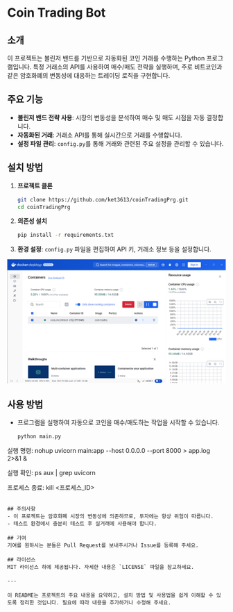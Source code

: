 
# Coin Trading Bot

## 소개
이 프로젝트는 볼린저 밴드를 기반으로 자동화된 코인 거래를 수행하는 Python 프로그램입니다. 특정 거래소의 API를 사용하여 매수/매도 전략을 실행하며, 주로 비트코인과 같은 암호화폐의 변동성에 대응하는 트레이딩 로직을 구현합니다.

## 주요 기능
- **볼린저 밴드 전략 사용**: 시장의 변동성을 분석하여 매수 및 매도 시점을 자동 결정합니다.
- **자동화된 거래**: 거래소 API를 통해 실시간으로 거래를 수행합니다.
- **설정 파일 관리**: `config.py`를 통해 거래와 관련된 주요 설정을 관리할 수 있습니다.

## 설치 방법
1. **프로젝트 클론**
   ```bash
   git clone https://github.com/ket3613/coinTradingPrg.git
   cd coinTradingPrg
   ```

2. **의존성 설치**
   ```bash
   pip install -r requirements.txt
   ```

3. **환경 설정**:
   `config.py` 파일을 편집하여 API 키, 거래소 정보 등을 설정합니다.

![Untitled](runnig.png)

## 사용 방법
- 프로그램을 실행하여 자동으로 코인을 매수/매도하는 작업을 시작할 수 있습니다.
  ```bash
  python main.py

실행 명령:
nohup uvicorn main:app --host 0.0.0.0 --port 8000 > app.log 2>&1 &

실행 확인:
ps aux | grep uvicorn

프로세스 종료:
kill <프로세스_ID>
  ```

## 주의사항
- 이 프로젝트는 암호화폐 시장의 변동성에 의존하므로, 투자에는 항상 위험이 따릅니다.
- 테스트 환경에서 충분히 테스트 후 실거래에 사용해야 합니다.

## 기여
기여를 원하시는 분들은 Pull Request를 보내주시거나 Issue를 등록해 주세요.

## 라이선스
MIT 라이선스 하에 제공됩니다. 자세한 내용은 `LICENSE` 파일을 참고하세요.

---

이 README는 프로젝트의 주요 내용을 요약하고, 설치 방법 및 사용법을 쉽게 이해할 수 있도록 정리한 것입니다. 필요에 따라 내용을 추가하거나 수정해 주세요.
